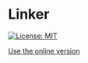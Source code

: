 # Linker

[![License: MIT](https://img.shields.io/badge/License-MIT-yellow.svg)](https://github.com/sellan/Linker/blob/master/LICENSE)

[Use the online version](https://linker.sellan.fr)